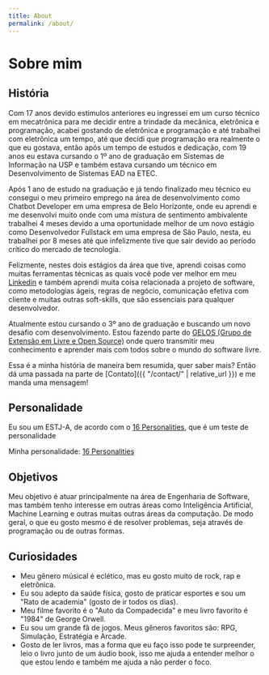 ```yaml
---
title: About
permalink: /about/
---
```


# Sobre mim

## História

Com 17 anos devido estimulos anteriores eu ingressei em um curso técnico em mecatrônica para me decidir entre a trindade da mecânica, eletrônica e programação, acabei gostando de eletrônica e programação e até trabalhei com eletrônica um tempo, até que decidi que programação era realmente o que eu gostava, então após um tempo de estudos e dedicação, com 19 anos eu estava cursando o 1º ano de graduação em Sistemas de Informação na USP e também estava cursando um técnico em Desenvolvimento de Sistemas EAD na ETEC.

Após 1 ano de estudo na graduação e já tendo finalizado meu técnico eu consegui o meu primeiro emprego na área de desenvolvimento como Chatbot Developer em uma empresa de Belo Horizonte, onde eu aprendi e me desenvolvi muito onde com uma mistura de sentimento ambivalente trabalhei 4 meses devido a uma oportunidade melhor de um novo estágio como Desenvolvedor Fullstack em uma empresa de São Paulo, nesta, eu trabalhei por 8 meses até que infelizmente tive que sair devido ao período crítico do mercado de tecnologia.

Felizmente, nestes dois estágios da área que tive, aprendi coisas como muitas ferramentas técnicas as quais você pode ver melhor em meu [Linkedin](https://linkedin.com/in/ryan25) e também aprendi muita coisa relacionada a projeto de software, como metodologias ágeis, regras de negócio, comunicação efetiva com cliente e muitas outras soft-skills, que são essenciais para qualquer desenvolvedor.

Atualmente estou cursando o 3º ano de graduação e buscando um novo desafio com desenvolvimento. Estou fazendo parte do [GELOS (Grupo de Extensão em Livre e Open Source)](https://gelos.club/) onde quero transmitir meu conhecimento e aprender mais com todos sobre o mundo do software livre.

Essa é a minha história de maneira bem resumida, quer saber mais? Então dá uma passada na parte de [Contato]({{ "/contact/" | relative_url }}) e me manda uma mensagem!

## Personalidade

Eu sou um ESTJ-A, de acordo com o [16 Personalities](https://www.16personalities.com/), que é um teste de personalidade

Minha personalidade: [16 Personalities](https://www.16personalities.com/profiles/53f2f089fea80)

## Objetivos

Meu objetivo é atuar principalmente na área de Engenharia de Software, mas também tenho interesse em outras áreas como Inteligência Artificial, Machine Learning e outras muitas outras áreas da computação. De modo geral, o que eu gosto mesmo é de resolver problemas, seja através de programação ou de outras formas.

## Curiosidades

- Meu gênero músical é eclético, mas eu gosto muito de rock, rap e eletrônica.
- Eu sou adepto da saúde física, gosto de praticar esportes e sou um "Rato de academia" (gosto de ir todos os dias).
- Meu filme favorito é o "Auto da Compadecida" e meu livro favorito é "1984" de George Orwell.
- Eu sou um grande fã de jogos. Meus gêneros favoritos são: RPG, Simulação, Estratégia e Arcade.
- Gosto de ler livros, mas a forma que eu faço isso pode te surpreender, leio o livro junto de um áudio book, isso me ajuda a entender melhor o que estou lendo e também me ajuda a não perder o foco.
